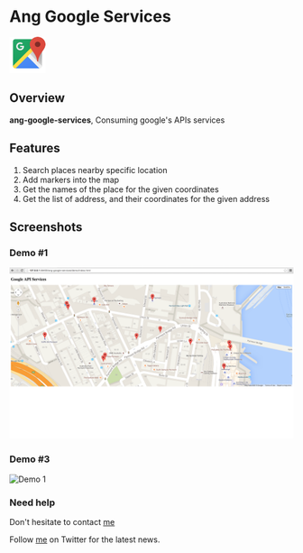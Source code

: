 # Ang Google Services

![Google Map icon](https://github.com/khalednobani/ang-google-services/blob/master/assets/img/google-map-icon.png?raw=true)

## Overview

**ang-google-services**, Consuming google's APIs services


## Features

1. Search places nearby specific location
2. Add markers into the map
3. Get the names of the place for the given coordinates
4. Get the list of address, and their coordinates for the given address

## Screenshots

### Demo #1

![Demo 1](https://github.com/khalednobani/ang-google-services/blob/master/assets/img/1.%20Demo%20%231.png?raw=true)

### Demo #3

![Demo 1](https://github.com/khalednobani/ang-google-services/blob/master/assets/img/1.%20Demo%20%233.png?raw=true)

### Need help

Don't hesitate to contact [me](mailto:khaled.z.nobani@gmail.com)

Follow [me](https://twitter.com/khalednobani) on Twitter for the latest news.

